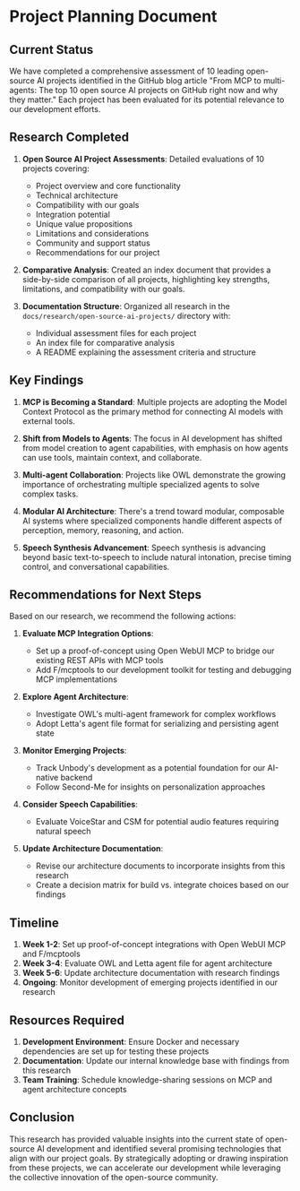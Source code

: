 # Project Planning Document

## Current Status

We have completed a comprehensive assessment of 10 leading open-source AI projects identified in the GitHub blog article "From MCP to multi-agents: The top 10 open source AI projects on GitHub right now and why they matter." Each project has been evaluated for its potential relevance to our development efforts.

## Research Completed

1. **Open Source AI Project Assessments**: Detailed evaluations of 10 projects covering:
   - Project overview and core functionality
   - Technical architecture
   - Compatibility with our goals
   - Integration potential
   - Unique value propositions
   - Limitations and considerations
   - Community and support status
   - Recommendations for our project

2. **Comparative Analysis**: Created an index document that provides a side-by-side comparison of all projects, highlighting key strengths, limitations, and compatibility with our goals.

3. **Documentation Structure**: Organized all research in the `docs/research/open-source-ai-projects/` directory with:
   - Individual assessment files for each project
   - An index file for comparative analysis
   - A README explaining the assessment criteria and structure

## Key Findings

1. **MCP is Becoming a Standard**: Multiple projects are adopting the Model Context Protocol as the primary method for connecting AI models with external tools.

2. **Shift from Models to Agents**: The focus in AI development has shifted from model creation to agent capabilities, with emphasis on how agents can use tools, maintain context, and collaborate.

3. **Multi-agent Collaboration**: Projects like OWL demonstrate the growing importance of orchestrating multiple specialized agents to solve complex tasks.

4. **Modular AI Architecture**: There's a trend toward modular, composable AI systems where specialized components handle different aspects of perception, memory, reasoning, and action.

5. **Speech Synthesis Advancement**: Speech synthesis is advancing beyond basic text-to-speech to include natural intonation, precise timing control, and conversational capabilities.

## Recommendations for Next Steps

Based on our research, we recommend the following actions:

1. **Evaluate MCP Integration Options**:
   - Set up a proof-of-concept using Open WebUI MCP to bridge our existing REST APIs with MCP tools
   - Add F/mcptools to our development toolkit for testing and debugging MCP implementations

2. **Explore Agent Architecture**:
   - Investigate OWL's multi-agent framework for complex workflows
   - Adopt Letta's agent file format for serializing and persisting agent state

3. **Monitor Emerging Projects**:
   - Track Unbody's development as a potential foundation for our AI-native backend
   - Follow Second-Me for insights on personalization approaches

4. **Consider Speech Capabilities**:
   - Evaluate VoiceStar and CSM for potential audio features requiring natural speech

5. **Update Architecture Documentation**:
   - Revise our architecture documents to incorporate insights from this research
   - Create a decision matrix for build vs. integrate choices based on our findings

## Timeline

1. **Week 1-2**: Set up proof-of-concept integrations with Open WebUI MCP and F/mcptools
2. **Week 3-4**: Evaluate OWL and Letta agent file for agent architecture
3. **Week 5-6**: Update architecture documentation with research findings
4. **Ongoing**: Monitor development of emerging projects identified in our research

## Resources Required

1. **Development Environment**: Ensure Docker and necessary dependencies are set up for testing these projects
2. **Documentation**: Update our internal knowledge base with findings from this research
3. **Team Training**: Schedule knowledge-sharing sessions on MCP and agent architecture concepts

## Conclusion

This research has provided valuable insights into the current state of open-source AI development and identified several promising technologies that align with our project goals. By strategically adopting or drawing inspiration from these projects, we can accelerate our development while leveraging the collective innovation of the open-source community.
